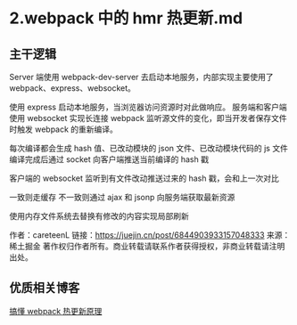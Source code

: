 # 2.webpack 中的 hmr 热更新.md

## 主干逻辑

Server 端使用 webpack-dev-server 去启动本地服务，内部实现主要使用了 webpack、express、websocket。

使用 express 启动本地服务，当浏览器访问资源时对此做响应。
服务端和客户端使用 websocket 实现长连接
webpack 监听源文件的变化，即当开发者保存文件时触发 webpack 的重新编译。

每次编译都会生成 hash 值、已改动模块的 json 文件、已改动模块代码的 js 文件
编译完成后通过 socket 向客户端推送当前编译的 hash 戳

客户端的 websocket 监听到有文件改动推送过来的 hash 戳，会和上一次对比

一致则走缓存
不一致则通过 ajax 和 jsonp 向服务端获取最新资源

使用内存文件系统去替换有修改的内容实现局部刷新

作者：careteenL
链接：https://juejin.cn/post/6844903933157048333
来源：稀土掘金
著作权归作者所有。商业转载请联系作者获得授权，非商业转载请注明出处。

## 优质相关博客

[搞懂 webpack 热更新原理](https://juejin.cn/post/6844903933157048333#heading-28)
